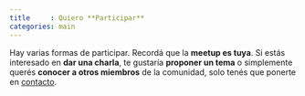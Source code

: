 ```yaml
---
title     : Quiero **Participar**
categories: main
---
```


Hay varias formas de participar. Record&aacute; que la **meetup es tuya**. Si est&aacute;s interesado en **dar una charla**, te gustar&iacute;a **proponer un tema** o simplemente quer&eacute;s **conocer a otros miembros** de la comunidad, solo ten&eacute;s que ponerte en [contacto](mailto:{{site.email}}).
